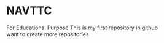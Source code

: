 # NAVTTC
For Educational Purpose
This is my first repository in github <br>
want to create more repositories
